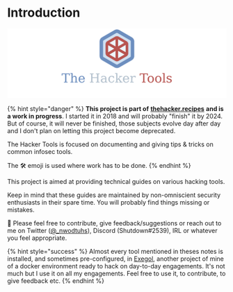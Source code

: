 # Introduction

![](.gitbook/assets/thr_preview.png)

{% hint style="danger" %}
**This project is part of** [**thehacker.recipes**](https://www.thehacker.recipes/) **and is a work in progress**. I started it in 2018 and will probably "finish" it by 2024. But of course, it will never be finished, those subjects evolve day after day and I don't plan on letting this project become deprecated. 

The Hacker Tools is focused on documenting and giving tips & tricks on common infosec tools.

The 🛠️ emoji is used where work has to be done.
{% endhint %}

This project is aimed at providing technical guides on various hacking tools.

Keep in mind that these guides are maintained by non-omniscient security enthusiasts in their spare time. You will probably find things missing or mistakes.

📣 Please feel free to contribute, give feedback/suggestions or reach out to me on Twitter \([@\_nwodtuhs](https://twitter.com/_nwodtuhs)\), Discord \(Shutdown\#2539\), IRL or whatever you feel appropriate.

{% hint style="success" %}
Almost every tool mentioned in theses notes is installed, and sometimes pre-configured, in [Exegol](https://github.com/ShutdownRepo/Exegol), another project of mine of a docker environment ready to hack on day-to-day engagements. It's not much but I use it on all my engagements. Feel free to use it, to contribute, to give feedback etc.
{% endhint %}

